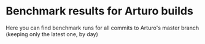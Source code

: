 # Benchmark results for Arturo builds

Here you can find benchmark runs for all commits to Arturo's master branch (keeping only the latest one, by day)
